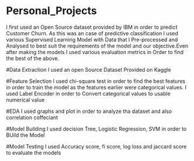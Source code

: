 # Personal_Projects
I first used an Open Source dataset provided by IBM in order to predict Customer Churn. As this was an case of predictive classification I used various Supervised Learning Model with Data
that I Pre-processed and Analysed to best suit the requirements of the model and our objective.Even after making the models I used various evaluation metrics in Order to find the best
of the above.

#Data Extraction 
I used an open Source Dataset Provided on Kaggle

#Feature Selection
I used chi-square test in order to find the best features in order to train the model as the features earlier were categorical values. I used Label Encoder in order to Convert categorical 
values to usable numerical value

#EDA 
I used graphs and plot in order to analyze tha dataset and also correlation coffeciant 

#Model Building 
I used decision Tree, Logistic Regression, SVM in order to BUild the Model

#Model Testing
I used Accuracy score, fi score, log loss and jaccard score to evaluate the models
